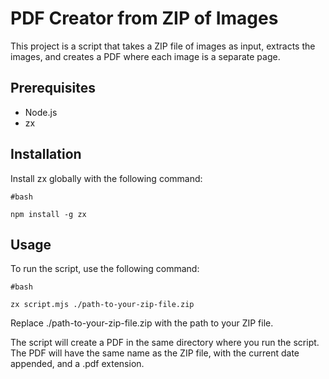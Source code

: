 # PDF Creator from ZIP of Images

This project is a script that takes a ZIP file of images as input, extracts the images, and creates a PDF where each image is a separate page.

## Prerequisites

- Node.js
- zx

## Installation

Install zx globally with the following command:

```
#bash

npm install -g zx
```


## Usage

To run the script, use the following command:

```
#bash

zx script.mjs ./path-to-your-zip-file.zip

```
Replace ./path-to-your-zip-file.zip with the path to your ZIP file.

The script will create a PDF in the same directory where you run the script. The PDF will have the same name as the ZIP file, with the current date appended, and a .pdf extension.